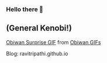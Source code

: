 ### Hello there 👋 
## (General Kenobi!) 
<div class="tenor-gif-embed" data-postid="11699455" data-share-method="host" data-width="100%" data-aspect-ratio="2.0"><a href="https://tenor.com/view/obiwan-surprise-hello-there-gif-11699455">Obiwan Surprise GIF</a> from <a href="https://tenor.com/search/obiwan-gifs">Obiwan GIFs</a></div><script type="text/javascript" async src="https://tenor.com/embed.js"></script>

Blog: ravitripathi.github.io
